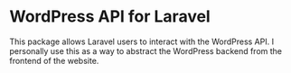 # WordPress API for Laravel

This package allows Laravel users to interact with the WordPress API. I personally use this as a way to abstract the WordPress backend from the frontend of the website.